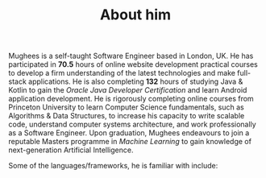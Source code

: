 ﻿---
title: 'About him'
avatar: './me.jpg'
skills:
  - Java 
  - Python
  - JavaScript (ES7+)
  - Kotlin
  - React
  - Node.js
  - Express
  - Firebase
---

Mughees is a self-taught Software Engineer based in London, UK. He has participated in <b>70.5</b> hours of online website development practical courses to develop a firm understanding of the latest technologies and make full-stack applications. He is also completing <b>132</b> hours of studying Java & Kotlin to gain the <i>Oracle Java Developer Certification</i> and  learn Android application development. He is rigorously completing online courses from Princeton University to learn Computer Science fundamentals, such as Algorithms & Data Structures, to increase his capacity to write scalable code, understand computer systems architecture, and work professionally as a Software Engineer. Upon graduation, Mughees endeavours to join a reputable Masters programme in <i>Machine Learning</i> to gain knowledge of next-generation Artificial Intelligence.

Some of the languages/frameworks, he is familiar with include: 